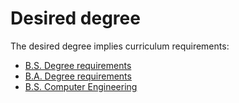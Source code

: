 # Desired degree

The desired degree implies curriculum requirements:

* [B.S. Degree requirements](http://www.ics.hawaii.edu/academics/undergraduate-degree-programs/bs-ics/)
* [B.A. Degree requirements](http://www.ics.hawaii.edu/academics/undergraduate-degree-programs/ba-ics/)
* [B.S. Computer Engineering](http://www.ics.hawaii.edu/academics/undergraduate-degree-programs/bs-ce/)
  